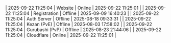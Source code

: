 | 2025-09-22 11:25:04 | Website | Online | 2025-09-22 11:25:01 |
| 2025-09-22 11:25:04 | Registration | Offline | 2025-09-09 16:40:23 |
| 2025-09-22 11:25:04 | Auth Server | Offline | 2025-08-18 09:33:31 |
| 2025-09-22 11:25:04 | Kezan (PvE) | Offline | 2025-08-03 17:58:02 |
| 2025-09-22 11:25:04 | Gurubashi (PvP) | Offline | 2025-08-23 21:44:06 |
| 2025-09-22 11:25:04 | Cloudflare | Online | 2025-09-22 11:25:01 |

